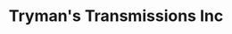 ---
title: "Tryman's Transmissions Inc"
url: /oakville/trymans-transmissions-inc/
shop: car repair
---